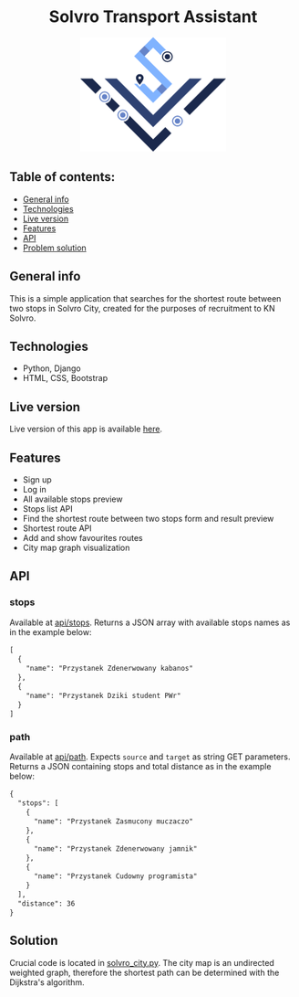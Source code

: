 <div align="center">
<h1>Solvro Transport Assistant</h1>
  <img src="./main/static/img/SolvroTransportAssistant_logo.png" height="200">
</div>


## Table of contents:
- [General info](#general)
- [Technologies](#technologies)
- [Live version](#live)
- [Features](#features)
- [API](#api)
- [Problem solution](#solution)


<a name="general"></a>
## General info
This is a simple application that searches for the shortest route between two stops in Solvro City, created for the purposes of recruitment to KN Solvro.


<a name="technologies"></a>
## Technologies
- Python, Django
- HTML, CSS, Bootstrap


<a name="live"></a>
## Live version
Live version of this app is available [here](https://SolvroTransportAssistant.pythonanywhere.com).


<a name="features"></a>
## Features
- Sign up
- Log in
- All available stops preview
- Stops list API
- Find the shortest route between two stops form and result preview
- Shortest route API
- Add and show favourites routes
- City map graph visualization


<a name="api"></a>
## API
### stops
Available at [api/stops](https://SolvroTransportAssistant.pythonanywhere.com/api/stops). Returns a JSON array with available stops names as in the example below:
```
[
  {
    "name": "Przystanek Zdenerwowany kabanos"
  },
  {
    "name": "Przystanek Dziki student PWr"
  }
]
```
### path
Available at [api/path](https://SolvroTransportAssistant.pythonanywhere.com/api/path?source=Przystanek%20Zdenerwowany%20programista&target=Przystanek%20Cudowny%20student%20PWr). Expects `source` and `target` as string GET parameters. Returns a JSON containing stops and total distance as in the example below:
```
{
  "stops": [
    {
      "name": "Przystanek Zasmucony muczaczo"
    },
    {
      "name": "Przystanek Zdenerwowany jamnik"
    },
    {
      "name": "Przystanek Cudowny programista"
    }
  ],
  "distance": 36
}
```


<a name="solution"></a>
## Solution
Crucial code is located in [solvro_city.py](./scripts/solvro_city.py). The city map is an undirected weighted graph, therefore the shortest path can be determined with the Dijkstra's algorithm.